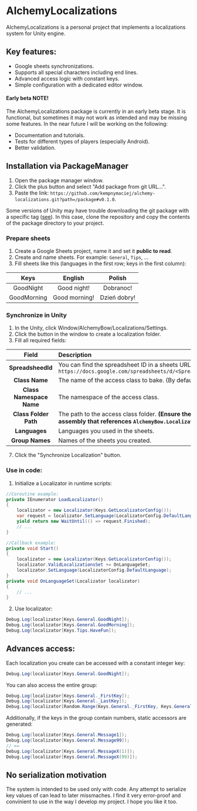 # AlchemyLocalizations
AlchemyLocalizations is a personal project that implements a localizations system for Unity engine.

## Key features:
* Google sheets synchronizations.
* Supports all special characters including end lines.
* Advanced access logic with constant keys.
* Simple configuration with a dedicated editor window.

#### Early beta NOTE!
The AlchemyLocalizations package is currently in an early beta stage. It is functional, but sometimes it may not work as intended and may be missing some features.
In the near future I will be working on the following:
* Documentation and tutorials.
* Tests for different types of players (especially Android).
* Better validation.

## Installation via PackageManager
1. Open the package manager window.
2. Click the plus button and select "Add package from git URL...".
3. Paste the link: `https://github.com/kempnymaciej/alchemy-localizations.git?path=/package#v0.1.0`.

Some versions of Unity may have trouble downloading the git package with a specific tag ([see](https://issuetracker.unity3d.com/issues/package-resolution-error-when-using-a-git-dependency-referencing-an-annotated-tag-in-its-git-url)). In this case, clone the repository and copy the contents of the package directory to your project.

### Prepare sheets
1. Create a Google Sheets project, name it and set it **public to read**.
2. Create and name sheets. For example: `General`, `Tips`, ...
3. Fill sheets like this (languages in the first row; keys in the first column):

| Keys          | English         | Polish       |
| :---:         | :---:           | :---:        |
| GoodNight     | Good night!     | Dobranoc!    |
| GoodMorning   | Good morning!   | Dzień dobry! |

### Synchronize in Unity
1. In the Unity, click Window/AlchemyBow/Localizations/Settings.
2. Click the button in the window to create a localization folder.
3. Fill all required fields:

| Field                     | Description|
| :---:                     | :--- |
|**SpreadsheedId**          | You can find the spreadsheet ID in a sheets URL: `https://docs.google.com/spreadsheets/d/<SpreadsheedId>/edit#gid=0` |
|**Class Name**             | The name of the access class to bake. (By default Keys)|
|**Class Namespace Name**   | The namespace of the access class. |
|**Class Folder Path**      | The path to the access class folder. **(Ensure the folder is in an assembly that references `AlchemyBow.Localizations`!)** |
|**Languages**              | Languages you used in the sheets. |
|**Group Names**            | Names of the sheets you created. |

7. Click the "Synchronize Localization" button.

### Use in code:
1. Initialize a Localizator in runtime scripts:
```csharp
//Coroutine example:
private IEnumerator LoadLocalizator()
{
    localizator = new Localizator(Keys.GetLocalizatorConfig());
    var request = localizator.SetLanguage(LocalizatorConfig.DefaultLanguage);
    yield return new WaitUntil(() => request.Finished);
    // ...
}
```
```csharp
//Callback example:
private void Start()
{
    localizator = new Localizator(Keys.GetLocalizatorConfig());
    localizator.ValidLocalizationsSet += OnLanguageSet;
    localizator.SetLanguage(LocalizatorConfig.DefaultLanguage);
}
private void OnLanguageSet(Localizator localizator)
{
    // ...
}
```
2. Use localizator:
```csharp
Debug.Log(localizator[Keys.General.GoodNight]);
Debug.Log(localizator[Keys.General.GoodMorning]);
Debug.Log(localizator[Keys.Tips.HaveFun]);
```

## Advances access:
Each localization you create can be accessed with a constant integer key:
```csharp
Debug.Log(localizator[Keys.General.GoodNight]);
```

You can also access the entire group:
```csharp
Debug.Log(localizator[Keys.General._FirstKey]);
Debug.Log(localizator[Keys.General._LastKey]);
Debug.Log(localizator[Random.Range(Keys.General._FirstKey, Keys.General._LastKey + 1)]);
```

Additionally, if the keys in the group contain numbers, static accessors are generated:
```csharp
Debug.Log(localizator[Keys.General.Message1]);
Debug.Log(localizator[Keys.General.Message99]);
// ==
Debug.Log(localizator[Keys.General.MessageX(1)]);
Debug.Log(localizator[Keys.General.MessageX(99)]);
```

## No serialization motivation
The system is intended to be used only with code. Any attempt to serialize key values of can lead to later missmaches. I find it very error-proof and convinient to use in the way I develop my project. I hope you like it too. 